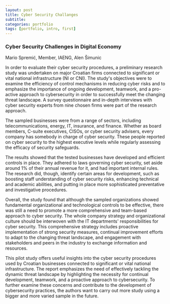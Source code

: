 ```yaml
---
layout: post
title: Cyber Security Challanges
subtitle: 
categories: portfolio
tags: [portfolio, intro, first]
---
```


### Cyber Security Challenges in Digital Economy

Mario Spremić, Member, IAENG, Alen Šimunic


In order to evaluate their cyber security procedures, a preliminary research study was undertaken on major Croatian firms connected to significant or vital national infrastructure (NI or CNI). The study's objectives were to examine the efficiency of control mechanisms in reducing cyber risks and to emphasize the importance of ongoing development, teamwork, and a pro-active approach to cybersecurity in order to successfully meet the changing threat landscape. A survey questionnaire and in-depth interviews with cyber security experts from nine chosen firms were part of the research approach.

The sampled businesses were from a range of sectors, including telecommunications, energy, IT, insurance, and finance. Whether as board members, C-suite executives, CISOs, or cyber security advisers, every company has somebody in charge of cyber security. These people reported on cyber security to the highest executive levels while regularly assessing the efficacy of security safeguards.

The results showed that the tested businesses have developed and efficient controls in place. They adhered to laws governing cyber security, set aside around 1% of their annual revenue for it, and had important internal rules. The research did, though, identify certain areas for development, such as boosting staff understanding of cyber security risks, enhancing technical and academic abilities, and putting in place more sophisticated preventative and investigative procedures.

Overall, the study found that although the sampled organizations showed fundamental organizational and technological controls to be effective, there was still a need to promote a more comprehensive and team-based approach to cyber security. The whole company strategy and organizational culture should be interwoven with the IT departments' responsibilities for cyber security. This comprehensive strategy includes proactive implementation of strong security measures, continual improvement efforts to adapt to the changing threat landscape, and engagement with stakeholders and peers in the industry to exchange information and resources.

This pilot study offers useful insights into the cyber security procedures used by Croatian businesses connected to significant or vital national infrastructure. The report emphasizes the need of effectively tackling the dynamic threat landscape by highlighting the necessity for continual development, teamwork, and a proactive approach to cybersecurity. To further examine these concerns and contribute to the development of cybersecurity practices, the authors want to carry out more study using a bigger and more varied sample in the future.
